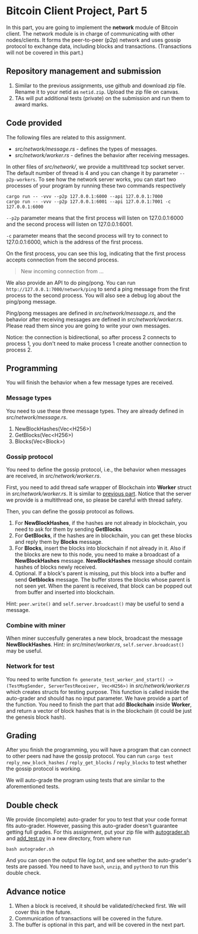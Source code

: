 # Bitcoin Client Project, Part 5

In this part, you are going to implement the **network** module of Bitcoin client. The network module is in charge of communicating with other nodes/clients. It forms the peer-to-peer (p2p) network and uses gossip protocol to exchange data, including blocks and transactions. (Transactions will not be covered in this part.)

## Repository management and submission

1. Similar to the previous assignments, use github and download zip file. Rename it to your netid as `netid.zip`. Upload the zip file on canvas.
2. TAs will put additional tests (private) on the submission and run them to award marks.

## Code provided
The following files are related to this assignment.
- *src/network/message.rs* - defines the types of messages.
- *src/network/worker.rs* - defines the behavior after receiving messages.

In other files of *src/network/*, we provide a multithread tcp socket server. The default number of thread is 4 and you can change it by parameter `--p2p-workers`. To see how the network server works, you can start two processes of your program by running these two commands respectively
```
cargo run -- -vvv --p2p 127.0.0.1:6000 --api 127.0.0.1:7000
cargo run -- -vvv --p2p 127.0.0.1:6001 --api 127.0.0.1:7001 -c 127.0.0.1:6000
```

`--p2p` parameter means that the first process will listen on 127.0.0.1:6000 and the second process will listen on 127.0.0.1:6001.

`-c` parameter means that the second process will try to connect to 127.0.0.1:6000, which is the address of the first process.

On the first process, you can see this log, indicating that the first process accepts connection from the second process.
> New incoming connection from ...

We also provide an API to do ping/pong. You can run
`http://127.0.0.1:7000/network/ping` to send a ping message from the first process to the second process. You will also see a debug log about the ping/pong message.

Ping/pong messages are defined in *src/network/message.rs*, and the behavior after receiving messages are defined in *src/network/worker.rs*. Please read them since you are going to write your own messages.

Notice: the connection is bidirectional, so after process 2 connects to process 1, you don't need to make process 1 create another connection to process 2.

## Programming

You will finish the behavior when a few message types are received.

### Message types

You need to use these three message types. They are already defined in *src/network/message.rs*.

1. NewBlockHashes(Vec\<H256\>)
2. GetBlocks(Vec\<H256\>)
3. Blocks(Vec\<Block\>)

### Gossip protocol

You need to define the gossip protocol, i.e., the behavior when messages are received, in *src/network/worker.rs*.

First, you need to add thread safe wrapper of Blockchain into **Worker** struct in *src/network/worker.rs*. It is similar to [previous part](../MidtermProject2). Notice that the server we provide is a multithread one, so please be careful with thread safety.

Then, you can define the gossip protocol as follows.
1. For **NewBlockHashes**, if the hashes are not already in blockchain, you need to ask for them by sending **GetBlocks**.
2. For **GetBlocks**, if the hashes are in blockchain, you can get these blocks and reply them by **Blocks** message.
3. For **Blocks**, insert the blocks into blockchain if not already in it. Also if the blocks are new to this node, you need to make a broadcast of a **NewBlockHashes** message. **NewBlockHashes** message should contain hashes of blocks newly received.
4. Optional. If a block's parent is missing, put this block into a buffer and send **Getblocks** message. The buffer stores the blocks whose parent is not seen yet. When the parent is received, that block can be popped out from buffer and inserted into blockchain.

Hint: `peer.write()` and `self.server.broadcast()` may be useful to send a message.

### Combine with miner

When miner succesfully generates a new block, broadcast the message **NewBlockHashes**. Hint: in _src/miner/worker.rs_, `self.server.broadcast()` may be useful.

### Network for test
You need to write function `fn generate_test_worker_and_start() -> (TestMsgSender, ServerTestReceiver, Vec<H256>)` in *src/network/worker.rs* which creates structs for testing purpose. This function is called inside the auto-grader and should has no input parameter. We have provide a part of the function. You need to finish the part that add **Blockchain** inside **Worker**, and return a vector of block hashes that is in the blockchain (it could be just the genesis block hash).

## Grading

After you finish the programming, you will have a program that can connect to other peers nad have the gossip protocol. You can run `cargo test reply_new_block_hashes` / `reply_get_blocks` / `reply_blocks` to test whether the gossip protocol is working.

We will auto-grade the program using tests that are similar to the aforementioned tests.

## Double check
We provide (incomplete) auto-grader for you to test that your code format fits auto-grader. However, passing this auto-grader doesn't guarantee getting full grades. For this assignment, put your zip file with [autograder.sh](autograder.sh) and [add_test.py](add_test.py) in a new directory, from where run
```
bash autograder.sh
```
And you can open the output file _log.txt_, and see whether the auto-grader's tests are passed. You need to have `bash`, `unzip`, and `python3` to run this double check.

## Advance notice
1. When a block is received, it should be validated/checked first. We will cover this in the future.
2. Communication of transactions will be covered in the future.
3. The buffer is optional in this part, and will be covered in the next part.
